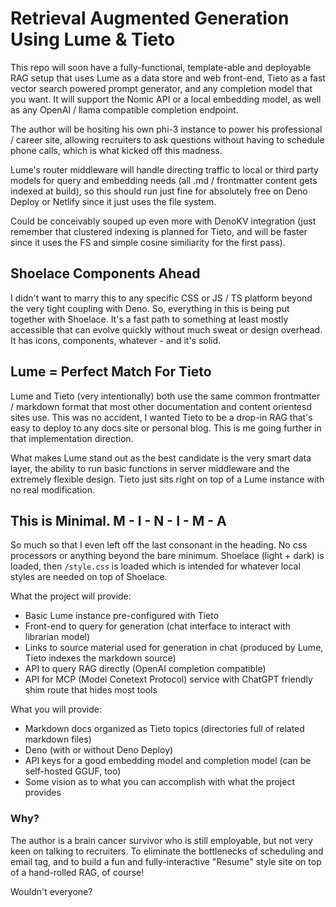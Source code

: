 # Retrieval Augmented Generation Using Lume & Tieto

This repo will soon have a fully-functional, template-able and deployable RAG setup that uses
Lume as a data store and web front-end, Tieto as a fast vector search powered prompt generator, 
and any completion model that you want. It will support the Nomic API or a local embedding model, 
as well as any OpenAI / llama compatible completion endpoint.

The author will be hositing his own phi-3 instance to power his professional / career site, 
allowing recruiters to ask questions without having to schedule phone calls, which is what kicked
off this madness.

Lume's router middleware will handle directing traffic to local or third party models for query and
embedding needs (all .md / frontmatter content gets indexed at build), so this should run just fine
for absolutely free on Deno Deploy or Netlify since it just uses the file system.

Could be conceivably souped up even more with DenoKV integration (just remember that clustered indexing
is planned for Tieto, and will be faster since it uses the FS and simple cosine similiarity for the 
first pass).

## Shoelace Components Ahead

I didn't want to marry this to any specific CSS or JS / TS platform beyond the very tight coupling 
with Deno. So, everything in this is being put together with Shoelace. It's a fast path to something
at least mostly accessible that can evolve quickly without much sweat or design overhead. It has 
icons, components, whatever - and it's solid. 

## Lume = Perfect Match For Tieto

Lume and Tieto (very intentionally) both use the same common frontmatter / markdown format that 
most other documentation and content orientesd sites use. This was no accident, I wanted Tieto to 
be a drop-in RAG that's easy to deploy to any docs site or personal blog. This is me going further
in that implementation direction.

What makes Lume stand out as the best candidate is the very smart data layer, the ability to run 
basic functions in server middleware and the extremely flexible design. Tieto just sits right on 
top of a Lume instance with no real modification.

## This is Minimal. M - I - N - I - M - A

So much so that I even left off the last consonant in the heading. No css processors or anything 
beyond the bare minimum. Shoelace (light + dark) is loaded, then `/style.css` is loaded which 
is intended for whatever local styles are needed on top of Shoelace.

What the project will provide:

 - Basic Lume instance pre-configured with Tieto
 - Front-end to query for generation (chat interface to interact with librarian model)
 - Links to source material used for generation in chat (produced by Lume, Tieto indexes the markdown source)
 - API to query RAG directly (OpenAI completion compatible)
 - API for MCP (Model Conetext Protocol) service with ChatGPT friendly shim route that hides most tools

What you will provide:

 - Markdown docs organized as Tieto topics (directories full of related markdown files)
 - Deno (with or without Deno Deploy)
 - API keys for a good embedding model and completion model (can be self-hosted GGUF, too) 
 - Some vision as to what you can accomplish with what the project provides

### Why?

The author is a brain cancer survivor who is still employable, but not very keen on talking to 
recruiters. To eliminate the bottlenecks of scheduling and email tag, and to build a fun and 
fully-interactive "Resume" style site on top of a hand-rolled RAG, of course! 

Wouldn't everyone?
